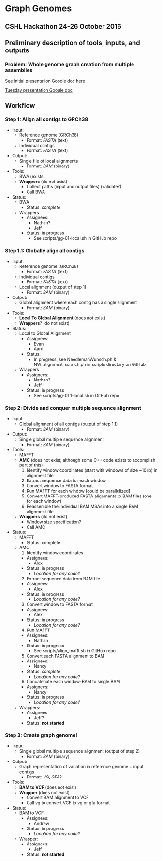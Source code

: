# Graph Genomes
## CSHL Hackathon 24-26 October 2016

## Preliminary description of tools, inputs, and outputs
### Problem: Whole genome graph creation from multiple assemblies

[See Initial presentation Google doc here](https://docs.google.com/a/lbl.gov/presentation/d/17MTjobkF-wfgamiK2NDwoRGQzlEJ1nzw8VtPqNGBZDI/edit?usp=sharing)

[Tuesday presentation Google doc](https://docs.google.com/presentation/d/1sEx0Q0LdAuBQF0t-JJbwZuXHNvDDwxHrevyfoYrxi68/edit?usp=sharing)

## Workflow
### Step 1: Align all contigs to GRCh38
+ Input:
  + Reference genome (GRCh38)
    + Format: _FASTA_ (text)
  + Individual contigs
    + Format: _FASTA_ (text)
+ Output:
  + Single file of local alignments
    + Format: _BAM_ (binary)
+ Tools:
  + BWA (exists)
  + **Wrappers** (do not exist)
    + Collect paths (input and output files) (validate?)
    + Call BWA
+ Status:
  + BWA
    + Status: _complete_
  + Wrappers
    + Assignees:
      + Nathan?
      + Jeff
    + Status: in progress
      + See scripts/gg-01-local.sh in GitHub repo

### Step 1.1: Globally align all contigs
+ Input:
  + Reference genome (GRCh38)
    + Format: _FASTA_ (text)
  + Individual contigs
    + Format: _FASTA_ (text)
  + Local alignment (output of step 1)
    + Format: _BAM_ (binary)
+ Output:
  + Global alignment where each contig has a single alignment
    + Format: _BAM_ (binary)
+ Tools:
  + **Local To Global Alignment** (does not exist)
  + **Wrappers**? (do not exist)
+ Status:
  + Local to Global Alignment
    + Assignees:
      + Evan
      + Aarti
    + Status:
      + In progress, see NeedlemanWunsch.ph & NW_alignment_scratch.ph in scripts
      directory on GitHub
  + Wrappers
    + Assignees:
      + Nathan?
      + Jeff
    + Status: in progress
      + See scripts/gg-01.1-local.sh in GitHub repo

### Step 2: Divide and conquer multiple sequence alignment
+ Input:
  + Global alignment of all contigs (output of step 1.1)
    + Format: _BAM_ (binary)
+ Output:
  + Single global multiple sequence alignment
    + Format: _BAM_ (binary)
+ Tools:
  + MAFFT
  + **AMC** (does not exist; although some C++ code exists to accomplish part
    of this)
    1. Identify window coordinates (start with windows of size ~10kb) in
    alignment file
    2. Extract sequence data for each window
    3. Convert window to FASTA format
    4. Run MAFFT for each window [could be parallelized]
    5. Convert MAFFT-produced FASTA alignments to BAM files (one for each
    window)
    6. Reassemble the individual BAM MSAs into a single BAM alignment file
  + **Wrappers** (do not exist)
    + Window size specification?
    + Call AMC
+ Status:
  + MAFFT
    + Status: complete
  + AMC
    1. Identify window coordinates
      + Assignees:
        + Alex
      + Status: in progress
        + _Location for any code?_
    2. Extract sequence data from BAM file
      + Assignees:
        + Alex
      + Status: in progress
        + _Location for any code?_
    3. Convert window to FASTA format
      + Assignees:
        + Alex
      + Status: in progress
        + _Location for any code?_
    4. Run MAFFT
      + Assignees:
        + Nathan
      + Status: in progress
        + See scripts/align_mafft.sh in GitHub repo
    5. Convert each FASTA alignment to BAM
      + Assignees:
        + Nancy
      + Status: _complete_
        + _Location for any code?_
    6. Concatenate each window-BAM to single BAM
      + Assignees:
        + Nancy
      + Status: in progress
        + _Location for any code?_
  + Wrappers:
    + Assignees
      + Jeff?
    + Status: **not started**

### Step 3: Create graph genome!
+ Input:
  + Single global multiple sequence alignment (output of step 2)
    + Format: _BAM_ (binary)
+ Output:
  + Graph representation of variation in reference genome + input contigs
    + Format: _VG_, _GFA_?
+ Tools:
  + **BAM to VCF** (does not exist)
  + **Wrapper** (does not exist)
    + Convert BAM alignment to VCF
    + Call vg to convert VCF to vg or gfa format
+ Status:
  + BAM to VCF:
    + Assignees:
      + Andrew
    + Status: in progress
      + _Location for any code?_
  + Wrapper:
    + Assignees:
      + Jeff
    + Status: **not started**